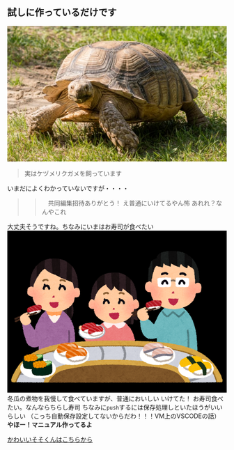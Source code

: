 ## 試しに作っているだけです
![](2021-11-19-09-16-39.png)
> 実はケヅメリクガメを飼っています

いまだによくわかっていないですが・・・・
>>　共同編集招待ありがとう！
え普通にいけてるやん怖
あれれ？なんやこれ

大丈夫そうですね。ちなみにいまはお寿司が食べたい
![](2021-11-19-11-41-34.png)
冬瓜の煮物を我慢して食べていますが、普通においしい
いけてた！
お寿司食べたい。なんならちらし寿司
ちなみに`push`するには保存処理しといたほうがいいらしい
（こっち自動保存設定してないからだわ！！！VM上のVSCODEの話）
**やほー！マニュアル作ってるよ**

[かわいいそそくんはこちらから](attach:ss.jpg)